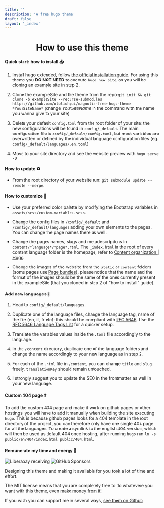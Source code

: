 ```yaml
---
title: ''
description: 'A free hugo theme'
draft: false
layout: '_index'
---
```


<h1 style="text-align: center;">How to use this theme</h1>

#### Quick start: how to install 📥

1. Install hugo extended, follow [the official installation guide](https://gohugo.io/installation/). For using this theme you **DO NOT NEED** to execute `hugo new site`, as you will be cloning an example site in step 2.

2. Clone the exampleSite and the theme from the repo:`git init && git clone -b exampleSite --recurse-submodules https://github.com/ololiuhqui/magnolia-free-hugo-theme *YourSiteName*` (change _YourSiteName_ in the command with the name you wanna give to your site).

3. Delete your default `config.toml` from the root folder of your site; the new configurations will be found in `config/_default`. The main configuration file is `config/_default/config.toml`, but most variables are overwritten or defined by the individual language configuration files (eg. `config/_default/languages/.en.toml`)

4. Move to your site directory and see the website preview with `hugo serve -D`

#### How to update ♻

- From the root directory of your website run: `git submodule update --remote --merge`.

#### How to customize 🎨

- Use your preferred color palette by modifying the Bootstrap variables in `assets/scss/custom-variables.scss`.

- Change the config files in `/config/_default` and `/config/_default/languages` adding your own elements to the pages. You can change the page names there as well.

- Change the pages names, slugs and metadescriptions in `content/*language*/*page*.html`. The `_index.html` in the root of every content language folder is the homepage, refer to [Content organization | Hugo](https://gohugo.io/content-management/organization/).

- Change the images of the website from the `static` or `content` folders (some pages use [Page bundles](https://gohugo.io/content-management/page-bundles/)), please notice that the name and the format of the images should be the same of the ones currently present in the exampleSite (that you cloned in step 2 of "how to install" guide).

#### Add new languages 🚩

1. Head to `config/_default/languages`.

2. Duplicate one of the language files, change the language tag, name of the file (en, it, fr etc): this should be compliant with [RFC 5646](https://gohugo.io/content-management/multilingual/). Use the [RFC 5646 Language Tags List](https://gist.github.com/msikma/8912e62ed866778ff8cd) for a quicker setup.

3. Translate the variables values inside the `.toml` file accordingly to the language.

4. In the `/content` directory, duplicate one of the language folders and change the name accordingly to your new language as in step 2.

5. For each of the `.html` file in `/content`, you can change `title` and `slug` freely. `translationKey` should remain untouched.

6. I strongly suggest you to update the SEO in the frontmatter as well in your new language.

#### Custom 404 page ❓

To add the custom 404 page and make it work on github pages or other hostings, you will have to add it manually when building the site executing `hugo`. This is because github pages looks for a 404 template in the root directory of the project, you can therefore only have one single 404 page for all the languages. To create a symlink to the english 404 version, which will then be used as default 404 once hosting, after running `hugo` run `ln -s public/en/404/index.html public/404.html`.

#### Remunerate my time and energy 💫

![Liberapay receiving](https://img.shields.io/liberapay/receives/ololiuhqui)
![GitHub Sponsors](https://img.shields.io/github/sponsors/ololiuhqui)

Designing this theme and making it available for you took a lot of time and effort.

The MIT license means that you are completely free to do whatevere you want with this theme, even [make money from it!](https://opensource.org/license/MIT)

If you wish you can support me in several ways, [see them on Github](https://github.com/ololiuhqui/magnolia-free-hugo-theme?tab=readme-ov-file#remunerate-my-time-and-energy-)
